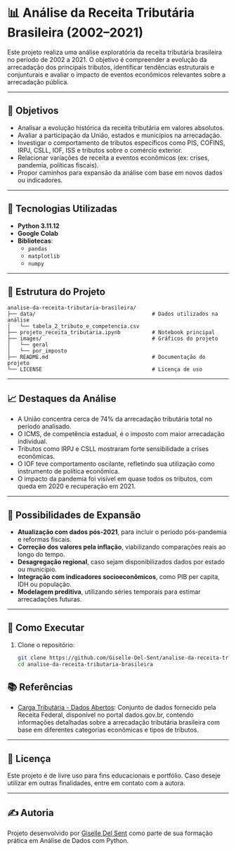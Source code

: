 # 📊 Análise da Receita Tributária Brasileira (2002–2021)

Este projeto realiza uma análise exploratória da receita tributária brasileira no período de 2002 a 2021. O objetivo é compreender a evolução da arrecadação dos principais tributos, identificar tendências estruturais e conjunturais e avaliar o impacto de eventos econômicos relevantes sobre a arrecadação pública.

---

## 🎯 Objetivos

- Analisar a evolução histórica da receita tributária em valores absolutos.
- Avaliar a participação da União, estados e municípios na arrecadação.
- Investigar o comportamento de tributos específicos como PIS, COFINS, IRPJ, CSLL, IOF, ISS e tributos sobre o comércio exterior.
- Relacionar variações de receita a eventos econômicos (ex: crises, pandemia, políticas fiscais).
- Propor caminhos para expansão da análise com base em novos dados ou indicadores.

---

## 🧰 Tecnologias Utilizadas

- **Python 3.11.12**
- **Google Colab**
- **Bibliotecas**:
  - `pandas`
  - `matplotlib`
  - `numpy`

---

## 📁 Estrutura do Projeto

```plaintext
analise-da-receita-tributaria-brasileira/
├── data/                                     # Dados utilizados na análise
│   └── tabela_2_tributo_e_competencia.csv    
├── projeto_receita_tributaria.ipynb          # Notebook principal
├── images/                                   # Gráficos do projeto
│   └── geral
│   └── por_imposto
├── README.md                                 # Documentação do projeto
└── LICENSE                                   # Licença de uso
```

---

## 📈 Destaques da Análise

- A União concentra cerca de 74% da arrecadação tributária total no período analisado.
- O ICMS, de competência estadual, é o imposto com maior arrecadação individual.
- Tributos como IRPJ e CSLL mostraram forte sensibilidade a crises econômicas.
- O IOF teve comportamento oscilante, refletindo sua utilização como instrumento de política econômica.
- O impacto da pandemia foi visível em quase todos os tributos, com queda em 2020 e recuperação em 2021.

---

## 📌 Possibilidades de Expansão

- **Atualização com dados pós-2021**, para incluir o período pós-pandemia e reformas fiscais.
- **Correção dos valores pela inflação**, viabilizando comparações reais ao longo do tempo.
- **Desagregação regional**, caso sejam disponibilizados dados por estado ou município.
- **Integração com indicadores socioeconômicos**, como PIB per capita, IDH ou população.
- **Modelagem preditiva**, utilizando séries temporais para estimar arrecadações futuras.

---

## 🚀 Como Executar

1. Clone o repositório:
   ```bash
   git clone https://github.com/Giselle-Del-Sent/analise-da-receita-tributaria-brasileira.git
   cd analise-da-receita-tributaria-brasileira

## 📚 Referências

- [Carga Tributária - Dados Abertos](https://dados.gov.br/dados/conjuntos-dados/carga-tributria): Conjunto de dados fornecido pela Receita Federal, disponível no portal dados.gov.br, contendo informações detalhadas sobre a arrecadação tributária brasileira com base em diferentes categorias econômicas e tipos de tributos.

---

## 📃 Licença

Este projeto é de livre uso para fins educacionais e portfólio. Caso deseje utilizar em outras finalidades, entre em contato com a autora.

---

## ✍️ Autoria

Projeto desenvolvido por [Giselle Del Sent](https://github.com/Giselle-Del-Sent) como parte de sua formação prática em Análise de Dados com Python.
